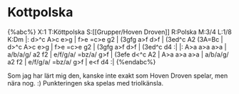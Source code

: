 # Kottpolska

{%abc%}
X:1
T:Köttpolska
S:[[Grupper/Hoven Droven]]
R:Polska
M:3/4
L:1/8
K:Dm
|: d>^c A>c e>g | f>e =c>e g2 | (3gfg a>f d>f | (3ed^c A2 (3A=Bc | 
d>^c A>c e>g | f>e =c>e g2 | (3gfg a>f d>f | (3ed^c d4 :|
|: A>a a>a a>a | a/b/a/g/ a2 f2 | e/f/g/a/ =bz/a/ g>f | (3efe d<^c A2 |
 A>a a>a a>a | a/b/a/g/ a2 f2 | e/f/g/a/ =bz/a/ g>f | e<f d4 :|
{%endabc%}

Som jag har lärt mig den, kanske inte exakt som Hoven Droven spelar, men nära nog. :) Punkteringen ska spelas med triolkänsla.
